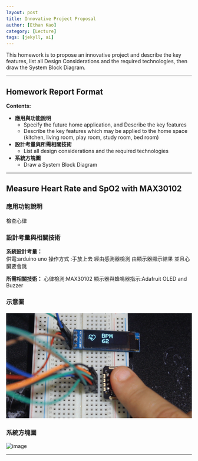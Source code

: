 ```yaml
---
layout: post
title: Innovative Project Proposal
author: [Ethan Kao]
category: [Lecture]
tags: [jekyll, ai]
---
```


This homework is to propose an innovative project and describe the key features, list all Design Considerations and the required technologies, then draw the System Block Diagram.

---
## Homework Report Format
**Contents:**<br>
* **應用與功能說明**
  - Specify the future home application, and Describe the key features
  - Describe the key features which may be applied to the home space (kitchen, living room, play room, study room, bed room)
* **設計考量與所需相關技術**
  - List all design considerations and the required technologies
* **系統方塊圖**
  - Draw a System Block Diagram

---
## Measure Heart Rate and SpO2 with MAX30102

### 應用功能說明
檢查心律

### 設計考量與相關技術
**系統設計考量：**<br>
供電:arduino uno
操作方式 :手放上去  經由感測器檢測 由顯示器顯示結果 並且心臟要會跳


**所需相關技術：**
心律檢測:MAX30102
顯示器與蜂鳴器指示:Adafruit OLED and Buzzer


### 示意圖
![](https://github.com/kaoethan/MCU-project/blob/main/images/image.png?raw=true)

### 系統方塊圖
![image](https://user-images.githubusercontent.com/126166559/226336201-a09cd417-e16b-4aa3-b217-345d3f497aec.png)

---



